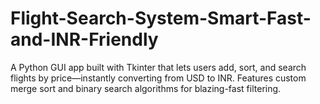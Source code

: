 # Flight-Search-System-Smart-Fast-and-INR-Friendly
A Python GUI app built with Tkinter that lets users add, sort, and search flights by price—instantly converting from USD to INR. Features custom merge sort and binary search algorithms for blazing-fast filtering.
